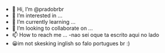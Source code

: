 - 👋 Hi, I’m @pradobrbr
- 👀 I’m interested in ...
- 🌱 I’m currently learning ...
- 💞️ I’m looking to collaborate on ...
- 📫 How to reach me ...
-nao sei oque ta escrito aqui no lado
- 😀im not skesking inglish so falo portugues br :)

<!---
pradobrbr/pradobrbr is a ✨ special ✨ repository because its `README.md` (this file) appears on your GitHub profile.
You can click the Preview link to take a look at your changes.
--->
